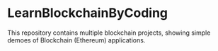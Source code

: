 # LearnBlockchainByCoding
This repository contains multiple blockchain projects, showing simple demoes of Blockchain (Ethereum) applications.

